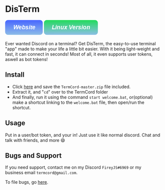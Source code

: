 # DisTerm
[![](websitebutton.png)](https://sites.google.com/view/termcord) [![](linuxversionbutton.png)](https://github.com/sharknix/termcord-linux)</br></br>
Ever wanted Discord on a terminal? Get DisTerm, the easy-to-use terminal "app" made to make your life a little bit easier. With it being light-weight and fast, it can connect in seconds! Most of all, it even supports user tokens, aswell as bot tokens!

## Install
- Click [here](https://github.com/sharknix/TermCord/archive/refs/heads/main.zip) and save the ``TermCord-master.zip`` file included.
- Extract it, and "``cd``" over to the TermCord folder
- And finally, run it using the command ``start welcome.bat``, or(optional) make a shortcut linking to the ``welcome.bat`` file, then open/run the shortcut.

## Usage
Put in a user/bot token, and your in!
Just use it like normal discord. Chat and talk with friends, and more :smile:

## Bugs and Support
If you need support, contact me on my Discord ``FireyJS#6969`` or my business email ``termcord@gmail.com``.

To file bugs, go [here](https://github.com/sharknix/termcord-linux/issues).
